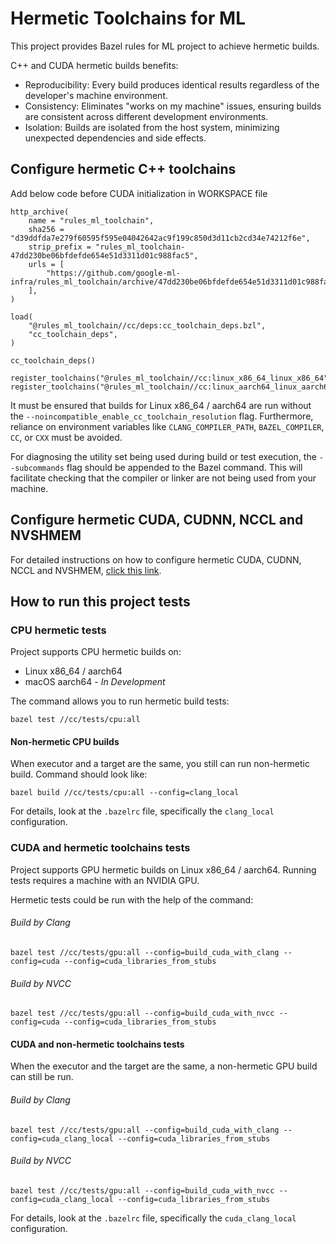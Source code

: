 # Hermetic Toolchains for ML

This project provides Bazel rules for ML project to achieve hermetic builds.

C++ and CUDA hermetic builds benefits:
* Reproducibility: Every build produces identical results regardless of the developer's machine environment.
* Consistency: Eliminates "works on my machine" issues, ensuring builds are consistent across different development environments.
* Isolation: Builds are isolated from the host system, minimizing unexpected dependencies and side effects.

<!--
C++ cross-platform builds benefits:
* Single Source of Truth: Develop and maintain a single codebase that can be built for various target platforms (e.g., Linux, macOS).
* Efficiency: Streamlines the build and release process for multiple platforms.
-->

## Configure hermetic C++ toolchains

Add below code before CUDA initialization in WORKSPACE file

```
http_archive(
    name = "rules_ml_toolchain",
    sha256 = "d39ddfda7e279f60595f595e04042642ac9f199c850d3d11cb2cd34e74212f6e",
    strip_prefix = "rules_ml_toolchain-47dd230be06bfdefde654e51d3311d01c988fac5",
    urls = [
        "https://github.com/google-ml-infra/rules_ml_toolchain/archive/47dd230be06bfdefde654e51d3311d01c988fac5.tar.gz",
    ],
)

load(
    "@rules_ml_toolchain//cc/deps:cc_toolchain_deps.bzl",
    "cc_toolchain_deps",
)

cc_toolchain_deps()

register_toolchains("@rules_ml_toolchain//cc:linux_x86_64_linux_x86_64")
register_toolchains("@rules_ml_toolchain//cc:linux_aarch64_linux_aarch64")

```

It must be ensured that builds for Linux x86_64 / aarch64 are run without the `--noincompatible_enable_cc_toolchain_resolution` 
flag. Furthermore, reliance on environment variables like `CLANG_COMPILER_PATH`, `BAZEL_COMPILER`, `CC`, or `CXX` 
must be avoided.

For diagnosing the utility set being used during build or test execution, the `--subcommands` flag should be appended 
to the Bazel command. This will facilitate checking that the compiler or linker are not being used from your machine.

## Configure hermetic CUDA, CUDNN, NCCL and NVSHMEM
For detailed instructions on how to configure hermetic CUDA, CUDNN, NCCL and NVSHMEM, [click this link](gpu/).

## How to run this project tests
### CPU hermetic tests
Project supports CPU hermetic builds on:
* Linux x86_64 / aarch64
* macOS aarch64 - *In Development*

The command allows you to run hermetic build tests:

`bazel test //cc/tests/cpu:all`

#### Non-hermetic CPU builds
When executor and a target are the same, you still can run non-hermetic build. Command should look like:

`bazel build //cc/tests/cpu:all --config=clang_local`

For details, look at the `.bazelrc` file, specifically the `clang_local` configuration.

### CUDA and hermetic toolchains tests
Project supports GPU hermetic builds on Linux x86_64 / aarch64. Running tests requires a machine with an NVIDIA GPU.

Hermetic tests could be run with the help of the command:
###### Build by Clang
`bazel test //cc/tests/gpu:all --config=build_cuda_with_clang --config=cuda --config=cuda_libraries_from_stubs`

###### Build by NVCC
`bazel test //cc/tests/gpu:all --config=build_cuda_with_nvcc --config=cuda --config=cuda_libraries_from_stubs`

#### CUDA and non-hermetic toolchains tests
When the executor and the target are the same, a non-hermetic GPU build can still be run.

###### Build by Clang
`bazel test //cc/tests/gpu:all --config=build_cuda_with_clang --config=cuda_clang_local --config=cuda_libraries_from_stubs`

###### Build by NVCC
`bazel test //cc/tests/gpu:all --config=build_cuda_with_nvcc --config=cuda_clang_local --config=cuda_libraries_from_stubs`

For details, look at the `.bazelrc` file, specifically the `cuda_clang_local` configuration.

<!--
### Cross-platform builds
Project supports cross-platform builds only on Linux x86_64 executor 
and allows build for such targets:
* Linux aarch64
* macOS aarch64

#### Build for Linux aarch64
`bazel build //cc/tests/cpu/... --platforms=//common:linux_aarch64`

#### Build for macOS aarch64
[Prepare SDK](cc/sysroots/darwin_aarch64/README.md) before run the following command.

`bazel build //cc/tests/cpu/... --platforms=//common:macos_aarch64`
-->